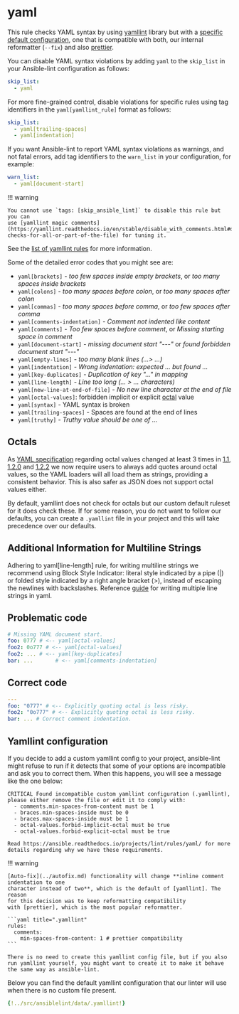 # yaml

This rule checks YAML syntax by using [yamllint] library but with a
[specific default configuration](#yamllint-configuration), one that is
compatible with both, our internal reformatter (`--fix`) and also [prettier].

You can disable YAML syntax violations by adding `yaml` to the `skip_list` in
your Ansible-lint configuration as follows:

```yaml
skip_list:
  - yaml
```

For more fine-grained control, disable violations for specific rules using tag
identifiers in the `yaml[yamllint_rule]` format as follows:

```yaml
skip_list:
  - yaml[trailing-spaces]
  - yaml[indentation]
```

If you want Ansible-lint to report YAML syntax violations as warnings, and not
fatal errors, add tag identifiers to the `warn_list` in your configuration, for
example:

```yaml
warn_list:
  - yaml[document-start]
```

!!! warning

    You cannot use `tags: [skip_ansible_lint]` to disable this rule but you can
    use [yamllint magic comments](https://yamllint.readthedocs.io/en/stable/disable_with_comments.html#disabling-checks-for-all-or-part-of-the-file) for tuning it.

See the
[list of yamllint rules](https://yamllint.readthedocs.io/en/stable/rules.html)
for more information.

Some of the detailed error codes that you might see are:

- `yaml[brackets]` - _too few spaces inside empty brackets_, or _too many spaces
  inside brackets_
- `yaml[colons]` - _too many spaces before colon_, or _too many spaces after
  colon_
- `yaml[commas]` - _too many spaces before comma_, or _too few spaces after
  comma_
- `yaml[comments-indentation]` - _Comment not indented like content_
- `yaml[comments]` - _Too few spaces before comment_, or _Missing starting space
  in comment_
- `yaml[document-start]` - _missing document start "---"_ or _found forbidden
  document start "---"_
- `yaml[empty-lines]` - _too many blank lines (...> ...)_
- `yaml[indentation]` - _Wrong indentation: expected ... but found ..._
- `yaml[key-duplicates]` - _Duplication of key "..." in mapping_
- `yaml[line-length]` - _Line too long (... > ... characters)_
- `yaml[new-line-at-end-of-file]` - _No new line character at the end of file_
- `yaml[octal-values]`: forbidden implicit or explicit [octal](#octals) value
- `yaml[syntax]` - YAML syntax is broken
- `yaml[trailing-spaces]` - Spaces are found at the end of lines
- `yaml[truthy]` - _Truthy value should be one of ..._

## Octals

As [YAML specification] regarding octal values changed at least 3 times in
[1.1], [1.2.0] and [1.2.2] we now require users to always add quotes around
octal values, so the YAML loaders will all load them as strings, providing a
consistent behavior. This is also safer as JSON does not support octal values
either.

By default, yamllint does not check for octals but our custom default ruleset
for it does check these. If for some reason, you do not want to follow our
defaults, you can create a `.yamllint` file in your project and this will take
precedence over our defaults.

## Additional Information for Multiline Strings

Adhering to yaml[line-length] rule, for writing multiline strings we recommend
using Block Style Indicator: literal style indicated by a pipe (|) or folded
style indicated by a right angle bracket (>), instead of escaping the newlines
with backslashes. Reference [guide] for writing multiple line strings in yaml.

## Problematic code

```yaml
# Missing YAML document start.
foo: 0777 # <-- yaml[octal-values]
foo2: 0o777 # <-- yaml[octal-values]
foo2: ... # <-- yaml[key-duplicates]
bar: ...       # <-- yaml[comments-indentation]
```

## Correct code

```yaml
---
foo: "0777" # <-- Explicitly quoting octal is less risky.
foo2: "0o777" # <-- Explicitly quoting octal is less risky.
bar: ... # Correct comment indentation.
```

## Yamllint configuration

If you decide to add a custom yamllint config to your project, ansible-lint
might refuse to run if it detects that some of your options are incompatible and
ask you to correct them. When this happens, you will see a message like the one
below:

```shell
CRITICAL Found incompatible custom yamllint configuration (.yamllint), please either remove the file or edit it to comply with:
  - comments.min-spaces-from-content must be 1
  - braces.min-spaces-inside must be 0
  - braces.max-spaces-inside must be 1
  - octal-values.forbid-implicit-octal must be true
  - octal-values.forbid-explicit-octal must be true

Read https://ansible.readthedocs.io/projects/lint/rules/yaml/ for more details regarding why we have these requirements.
```

!!! warning

    [Auto-fix](../autofix.md) functionality will change **inline comment indentation to one
    character instead of two**, which is the default of [yamllint]. The reason
    for this decision was to keep reformatting compatibility
    with [prettier], which is the most popular reformatter.

    ```yaml title=".yamllint"
    rules:
      comments:
        min-spaces-from-content: 1 # prettier compatibility
    ```

    There is no need to create this yamllint config file, but if you also
    run yamllint yourself, you might want to create it to make it behave
    the same way as ansible-lint.

Below you can find the default yamllint configuration that our linter will use
when there is no custom file present.

```yaml
{!../src/ansiblelint/data/.yamllint!}
```

[1.1]: https://yaml.org/spec/1.1/
[1.2.0]: https://yaml.org/spec/1.2.0/
[1.2.2]: https://yaml.org/spec/1.2.2/
[yaml specification]: https://yaml.org/
[guide]:
  https://docs.ansible.com/ansible/latest/reference_appendices/YAMLSyntax.html#yaml-basics
[prettier]: https://prettier.io/
[yamllint]: https://yamllint.readthedocs.io/en/stable/
